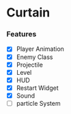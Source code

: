 # Curtain

### Features
- [x] Player Animation
- [x] Enemy Class
- [x] Projectile
- [x] Level
- [x] HUD
- [x] Restart Widget
- [x] Sound
- [ ] particle System
